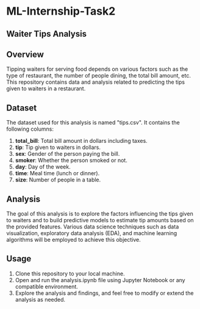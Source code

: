 # ML-Internship-Task2
## Waiter Tips Analysis

## Overview
Tipping waiters for serving food depends on various factors such as the type of restaurant, the number of people dining, the total bill amount, etc. This repository contains data and analysis related to predicting the tips given to waiters in a restaurant.

## Dataset
The dataset used for this analysis is named "tips.csv". It contains the following columns:
1. **total_bill**: Total bill amount in dollars including taxes.
2. **tip**: Tip given to waiters in dollars.
3. **sex**: Gender of the person paying the bill.
4. **smoker**: Whether the person smoked or not.
5. **day**: Day of the week.
6. **time**: Meal time (lunch or dinner).
7. **size**: Number of people in a table.

## Analysis
The goal of this analysis is to explore the factors influencing the tips given to waiters and to build predictive models to estimate tip amounts based on the provided features. Various data science techniques such as data visualization, exploratory data analysis (EDA), and machine learning algorithms will be employed to achieve this objective.

## Usage
1. Clone this repository to your local machine.
2. Open and run the analysis.ipynb file using Jupyter Notebook or any compatible environment.
3. Explore the analysis and findings, and feel free to modify or extend the analysis as needed.
 
